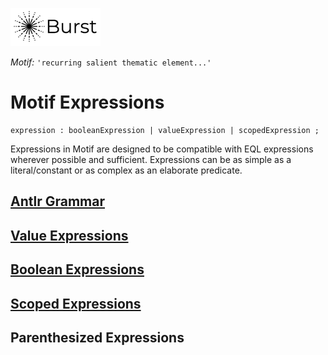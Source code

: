![Burst](../../doc/burst_small.png "")

_Motif:_ ```'recurring salient thematic element...'```

# Motif Expressions
    expression : booleanExpression | valueExpression | scopedExpression ;
                                                        
Expressions in Motif are designed to be compatible with EQL expressions wherever possible and sufficient. Expressions
can be as simple as a literal/constant or as complex as an elaborate predicate.

## [Antlr Grammar](../src/main/antlr4/org/burstsys/motif/EqlExpressionGrammar.g4)

## [Value Expressions](values.md) 

## [Boolean Expressions](logical.md) 

## [Scoped Expressions](scoped.md) 

## Parenthesized Expressions
